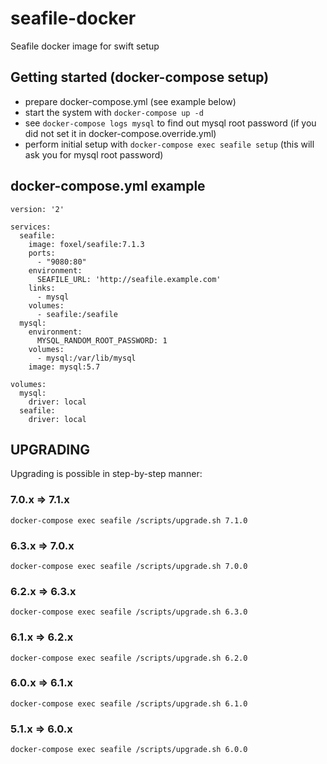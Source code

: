 # seafile-docker
Seafile docker image for swift setup

## Getting started (docker-compose setup)
* prepare docker-compose.yml (see example below)
* start the system with `docker-compose up -d`
* see `docker-compose logs mysql` to find out mysql root password (if you did not set it in docker-compose.override.yml)
* perform initial setup with `docker-compose exec seafile setup` (this will ask you for mysql root password)

## docker-compose.yml example
```
version: '2'

services:
  seafile:
    image: foxel/seafile:7.1.3
    ports:
      - "9080:80"
    environment:
      SEAFILE_URL: 'http://seafile.example.com'
    links:
      - mysql
    volumes:
      - seafile:/seafile
  mysql:
    environment:
      MYSQL_RANDOM_ROOT_PASSWORD: 1
    volumes:
      - mysql:/var/lib/mysql
    image: mysql:5.7

volumes:
  mysql:
    driver: local
  seafile:
    driver: local
```

## UPGRADING

Upgrading is possible in step-by-step manner:

### 7.0.x => 7.1.x
```
docker-compose exec seafile /scripts/upgrade.sh 7.1.0
```

### 6.3.x => 7.0.x
```
docker-compose exec seafile /scripts/upgrade.sh 7.0.0
```

### 6.2.x => 6.3.x
```
docker-compose exec seafile /scripts/upgrade.sh 6.3.0
```

### 6.1.x => 6.2.x
```
docker-compose exec seafile /scripts/upgrade.sh 6.2.0
```

### 6.0.x => 6.1.x
```
docker-compose exec seafile /scripts/upgrade.sh 6.1.0
```

### 5.1.x => 6.0.x
```
docker-compose exec seafile /scripts/upgrade.sh 6.0.0
```
